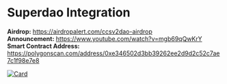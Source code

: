 # Superdao Integration

**Airdrop:** https://airdropalert.com/ccsv2dao-airdrop \
**Announcement:** https://www.youtube.com/watch?v=mgb69qQwKrY \
**Smart Contract Address:** https://polygonscan.com/address/0xe346502d3bb39262ee2d9d2c52c7ae7c1f98e7e8

[![Card](https://ipfs.k8s.superdao.co/ipfs/QmTp5z9LYQT5t67CCroHGh1R7Un87nYhpexnKDZfQLm7d3)](https://app.superdao.co/cloutcontracts-dao)
